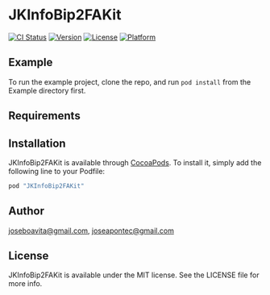 # JKInfoBip2FAKit

[![CI Status](http://img.shields.io/travis/joseboavita@gmail.com/JKInfoBip2FAKit.svg?style=flat)](https://travis-ci.org/joseboavita@gmail.com/JKInfoBip2FAKit)
[![Version](https://img.shields.io/cocoapods/v/JKInfoBip2FAKit.svg?style=flat)](http://cocoapods.org/pods/JKInfoBip2FAKit)
[![License](https://img.shields.io/cocoapods/l/JKInfoBip2FAKit.svg?style=flat)](http://cocoapods.org/pods/JKInfoBip2FAKit)
[![Platform](https://img.shields.io/cocoapods/p/JKInfoBip2FAKit.svg?style=flat)](http://cocoapods.org/pods/JKInfoBip2FAKit)

## Example

To run the example project, clone the repo, and run `pod install` from the Example directory first.

## Requirements

## Installation

JKInfoBip2FAKit is available through [CocoaPods](http://cocoapods.org). To install
it, simply add the following line to your Podfile:

```ruby
pod "JKInfoBip2FAKit"
```

## Author

joseboavita@gmail.com, joseapontec@gmail.com

## License

JKInfoBip2FAKit is available under the MIT license. See the LICENSE file for more info.
